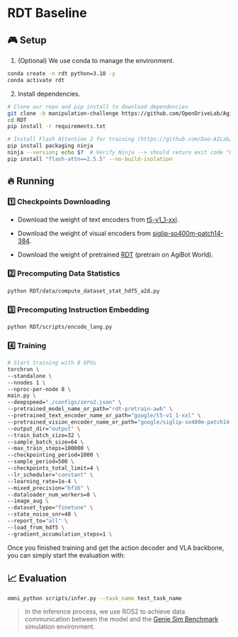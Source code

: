 # RDT Baseline

## :video_game: Setup <a name="installation"></a>

1. (Optional) We use conda to manage the environment.

```bash
conda create -n rdt python=3.10 -y
conda activate rdt
```

2. Install dependencies.

```bash
# Clone our repo and pip install to download dependencies
git clone -b manipulation-challenge https://github.com/OpenDriveLab/AgiBot-World.git
cd RDT
pip install -r requirements.txt

# Install Flash Attention 2 for training (https://github.com/Dao-AILab/flash-attention)
pip install packaging ninja
ninja --version; echo $?  # Verify Ninja --> should return exit code "0"
pip install "flash-attn==2.5.5" --no-build-isolation
```

## :fire: Running

### :one: Checkpoints Downloading
- Download the weight of text encoders from <td><a href="https://huggingface.co/google/t5-v1_1-xxl/tree/main">t5-v1_1-xxl</a></td>.

- Download the weight of visual encoders from <td><a href="https://huggingface.co/google/siglip-so400m-patch14-384">siglip-so400m-patch14-384</a></td>.

- Download the weight of pretrained <td><a href="https://huggingface.co/OpenDriveLab-org/rdt-iros-manipulation-challenge-baseline/tree/main/awb-pretrained">RDT</a></td> (pretrain on AgiBot World).

### :two: Precomputing Data Statistics
```bash
python RDT/data/compute_dataset_stat_hdf5_a2d.py
```

### :three: Precomputing Instruction Embedding
```bash
python RDT/scripts/encode_lang.py
```

### :four: Training

```bash
# Start training with 8 GPUs
torchrun \
--standalone \
--nnodes 1 \
--nproc-per-node 8 \    
main.py \
--deepspeed="./configs/zero2.json" \
--pretrained_model_name_or_path="rdt-pretrain-awb" \
--pretrained_text_encoder_name_or_path="google/t5-v1_1-xxl" \
--pretrained_vision_encoder_name_or_path="google/siglip-so400m-patch14-384" \
--output_dir="output" \
--train_batch_size=32 \
--sample_batch_size=64 \
--max_train_steps=100000 \
--checkpointing_period=1000 \
--sample_period=500 \
--checkpoints_total_limit=4 \
--lr_scheduler="constant" \
--learning_rate=1e-4 \
--mixed_precision="bf16" \
--dataloader_num_workers=8 \
--image_aug \
--dataset_type="finetune" \
--state_noise_snr=40 \
--report_to="all" \
--load_from_hdf5 \
--gradient_accumulation_steps=1 \
```

Once you finished training and get the action decoder and VLA backbone, you can simply start the evaluation with:

## :chart_with_upwards_trend: Evaluation
```bash
omni_python scripts/infer.py --task_name test_task_name
```
> In the inference process, we use ROS2 to achieve data communication between the model and the <td><a href="https://github.com/AgibotTech/genie_sim">Genie Sim Benchmark</a></td> simulation environment.
